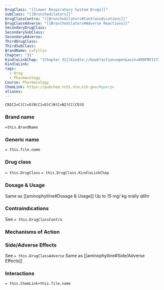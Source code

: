 ```yaml
---
DrugClass: "[[Lower Respiratory System Drugs]]"
SubClass: "[[Bronchodilators]]"
DrugClassContra: "[[Bronchodilators#Contraindications]]"
DrugClassAdverse: "[[Bronchodilators#Adverse Reactions]]"
SecondaryDrugClass: 
SecondarySubClass: 
SecondaryAdverse: 
ThirdDrugClass: 
ThirdSubClass: 
BrandName: Lufyllin
Chapter: "31"
KindleLinkChap: "[Chapter 31](kindle://book?action=open&asin=B09FRF11YJ&location=16553)"
KindleLink: 
tags:
  - Drug
  - Pharmacology
Course: Pharmacology
ChemLink: https://pubchem.ncbi.nlm.nih.gov/#query=
aliases:
---
```

```smiles
CN1C2=C(C(=O)N(C1=O)C)N(C=N2)CC(CO)O
```

### Brand name
`=this.BrandName`

### Generic name
`= this.file.name`

### Drug class 
`= this.DrugClass`
	`= this.DrugClass.KindleLinkChap`

### Dosage & Usage
Same as [[aminophylline#Dosage & Usage]]
Up to 15 mg/ kg orally q6hr

### Contraindications
See `= this.DrugClassContra`

### Mechanisms of Action

### Side/Adverse Effects
See `= this.DrugClassAdverse`
Same as [[aminophylline#Side/Adverse Effects]]

### Interactions

`= this.ChemLink+this.file.name`

